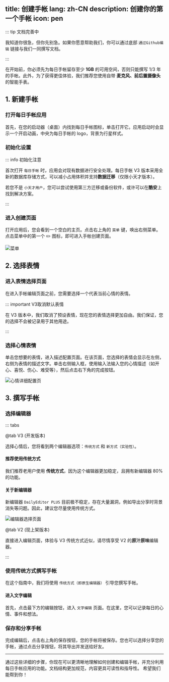 title: 创建手帐
lang: zh-CN
description: 创建你的第一个手帐
icon: pen
---

::: tip 文档完善中

我知道你很急，但你先别急。如果你愿意帮助我们，你可以通过底部 `通过Github编辑` 链接与我们一同撰写文档。

:::

在开始前，你必须先为每日手帐留存至少 **1GB** 的可用空间，否则只能撰写 1/3 年的手帐。此外，为了获得更佳体验，我们推荐您使用自带 **麦克风、前后置摄像头** 的智能手表。

## 1. 新建手帐

### 打开每日手帐应用

首先，在您的启动器（桌面）内找到每日手帐图标，单击打开它。应用启动时会显示一个开启动画，中央为每日手帐的 logo，背景为行星样式。

### 初始化设置

::: info 初始化注意

首次打开 `每日手帐` 时，应用会对现有数据进行安全处理。每日手帐 V3 版本采用全新的数据库存储方式，可以减小占用体积并支持**数据迁移**（仅限小天才版本）。

若您不是 `小天才用户`，您可以尝试使用第三方迁移或备份软件，或许可以在**酷安**上找到解决方案。

:::

### 进入创建页面

打开应用后，您会看到一个空白的主页。点击右上角的 `菜单` 键，唤出右侧菜单。点击菜单中的第一个 ✏️ 图标，即可进入手帐创建页面。

![菜单](https://shanghai.static.nextsay.cn/2024/05/03/66344667494a9.png)

## 2. 选择表情

### 进入表情选择页面

在进入手帐编辑页面之前，您需要选择一个代表当前心情的表情。

::: important V3取消默认表情

在 V3 版本中，我们取消了预设表情，现在您的表情选择更加自由。我们保证，您的选择不会被记录用于其他用途。

:::

### 选择心情表情

单击您想要的表情，进入描述配置页面。在该页面，您选择的表情会显示在左侧，右侧为表情的描述文字。单击右侧输入框，使用输入法输入您的心情描述（如开心、喜悦、伤心、难受等），然后点击右下角的完成按钮。

![心情详细配置页](https://shanghai.static.nextsay.cn/2024/05/03/66344825eaa22.png)

## 3. 撰写手帐

### 选择编辑器

::: tabs

@tab V3 (开发版本)

选择心情后，您将看到两个编辑器选项：`传统方式` 和 `新方式（实验性）`。

#### 推荐使用传统方式

我们推荐老用户使用 **传统方式**，因为这个编辑器更加稳定，且拥有新编辑器 80% 的功能。

#### 关于新编辑器

新编辑器 `DailyEditor PLUS` 目前极不稳定，存在大量漏洞，例如导出分享时背景消失等问题。因此，建议您尽量使用传统方式。

![编辑器选择页面](https://shanghai.static.nextsay.cn/2024/05/03/66344826256ef.png)

@tab V2 (现上架版本)

直接进入编辑页面，体验与 V3 传统方式近似，请尽情享受 V2 的**原汁原味**编辑器。

:::

### 使用传统方式撰写手帐

在这个指南中，我们将使用 `传统方式（即原生编辑器）` 引导您撰写手帐。

#### 进入文字编辑

首先，点击最下方的编辑按钮，进入 `文字编辑` 页面。在这里，您可以记录每日的心情、事件和想法。

### 保存和分享手帐

完成编辑后，点击右上角的保存按钮，您的手帐将被保存。您也可以选择分享您的手帐，通过点击分享按钮，将其导出并发送给好友。

---

通过这些详细的步骤，你现在可以更清晰地理解如何创建和编辑手帐，并充分利用每日手帐应用的功能。文档结构更加规范，内容更具可读性和指导性。
希望我们能帮到你！

